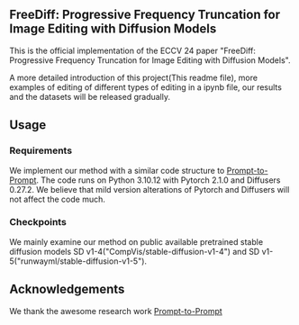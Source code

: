 ## FreeDiff: Progressive Frequency Truncation for Image Editing with Diffusion Models

This is the official implementation of the ECCV 24 paper "FreeDiff: Progressive Frequency Truncation for
Image Editing with Diffusion Models". 


A more detailed introduction of this project(This readme file), more examples of editing of different types of editing in a ipynb file, our results and the datasets will be released gradually.


## Usage

### Requirements
We implement our method with a similar code structure to [Prompt-to-Prompt](https://github.com/google/prompt-to-prompt). The code runs on Python 3.10.12 with Pytorch 2.1.0 and Diffusers 0.27.2. We believe that mild version alterations of Pytorch and Diffusers will not affect the code much.

### Checkpoints
We mainly examine our method on public available pretrained stable diffusion models SD v1-4("CompVis/stable-diffusion-v1-4") and SD v1-5("runwayml/stable-diffusion-v1-5").


## Acknowledgements
We thank the awesome research work [Prompt-to-Prompt](https://github.com/google/prompt-to-prompt)

